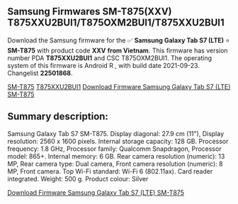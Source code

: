 <h2>Samsung Firmwares SM-T875(XXV) T875XXU2BUI1/T875OXM2BUI1/T875XXU2BUI1</h2>
Download the Samsung firmware for the ✅ <strong>Samsung Galaxy Tab S7 (LTE) </strong> ⭐ <strong>SM-T875</strong> with product code <strong>XXV</strong> <strong> from Vietnam</strong>. This firmware has version number PDA <strong>T875XXU2BUI1</strong> and CSC T875OXM2BUI1. The operating system of this firmware is Android R , with build date 2021-09-23. Changelist <strong>22501868</strong>.


[SM-T875](https://samfirm.shop/samsung/model/SM-T875)
[T875XXU2BUI1](https://samfirm.shop/samsung/pda/T875XXU2BUI1)
[Download Firmware Samsung Galaxy Tab S7 (LTE) SM-T875](https://samfirm.shop/samsung/firmware/459141)
<h2>Summary description:</h2>
<p>Samsung Galaxy Tab S7 SM-T875. Display diagonal: 27.9 cm (11"), Display resolution: 2560 x 1600 pixels. Internal storage capacity: 128 GB. Processor frequency: 1.8 GHz, Processor family: Qualcomm Snapdragon, Processor model: 865+. Internal memory: 6 GB. Rear camera resolution (numeric): 13 MP, Rear camera type: Dual camera, Front camera resolution (numeric): 8 MP, Front camera. Top Wi-Fi standard: Wi-Fi 6 (802.11ax). Card reader integrated. Weight: 500 g. Product colour: Silver</p>


[Download Firmware Samsung Galaxy Tab S7 (LTE) SM-T875](https://samfirm.shop/samsung/firmware/459141)

